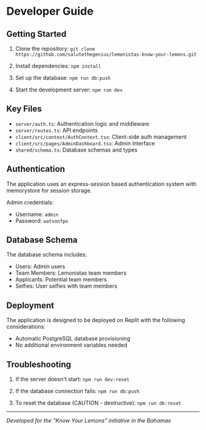 # Developer Guide

## Getting Started

1. Clone the repository:
   `git clone https://github.com/salutethegenius/lemonistas-know-your-lemons.git`

2. Install dependencies:
   `npm install`

3. Set up the database:
   `npm run db:push`

3. Start the development server:
   `npm run dev`

## Key Files

- `server/auth.ts`: Authentication logic and middleware
- `server/routes.ts`: API endpoints
- `client/src/context/AuthContext.tsx`: Client-side auth management
- `client/src/pages/AdminDashboard.tsx`: Admin interface
- `shared/schema.ts`: Database schemas and types

## Authentication

The application uses an express-session based authentication system with memorystore for session storage.

Admin credentials:
- Username: `admin`
- Password: `watsonfpo`

## Database Schema

The database schema includes:
- Users: Admin users
- Team Members: Lemonistas team members
- Applicants: Potential team members
- Selfies: User selfies with team members

## Deployment

The application is designed to be deployed on Replit with the following considerations:
- Automatic PostgreSQL database provisioning
- No additional environment variables needed

## Troubleshooting

1. If the server doesn't start:
   `npm run dev:reset`

2. If the database connection fails:
   `npm run db:push`

3. To reset the database (CAUTION - destructive):
   `npm run db:reset`

---

*Developed for the "Know Your Lemons" initiative in the Bahamas*
